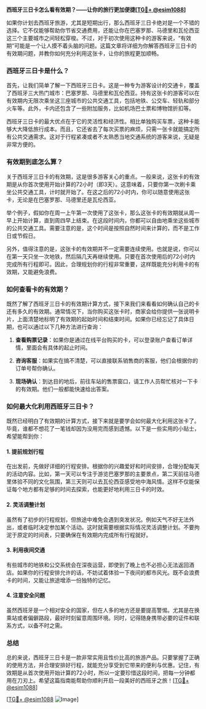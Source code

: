 **西班牙三日卡怎么看有效期？——让你的旅行更加便捷[[TG💪+ @esim1088](https://t.me/s/esim1088)]**

如果你计划去西班牙旅游，尤其是短期出行，那么西班牙三日卡绝对是一个不错的选择。它不仅能够帮助你节省交通费用，还能让你在巴塞罗那、马德里和瓦伦西亚这三个主要城市之间轻松穿梭。不过，对于初次使用这种卡的游客来说，“有效期”可能是一个让人摸不着头脑的问题。这篇文章将详细为你解答西班牙三日卡的有效期问题，并教你如何充分利用这张卡，让你的旅程更加顺畅。

### 西班牙三日卡是什么？

首先，让我们简单了解一下西班牙三日卡。这是一种专为游客设计的交通卡，覆盖了西班牙三大热门城市：巴塞罗那、马德里和瓦伦西亚。持有这张卡的游客可以在有效期内无限次乘坐这三座城市的公共交通工具，包括地铁、公交车、轻轨和部分火车等。此外，卡内还包含了一些附加服务，比如机场巴士票和博物馆折扣等。

西班牙三日卡的最大优点在于它的灵活性和经济性。相比单独购买车票，这种卡能够大大降低旅行成本。而且，它还省去了每次买票的麻烦，只需一张卡就能搞定所有公共交通需求。这对于行程紧凑或者不太熟悉当地交通系统的游客来说，无疑是非常方便的。

### 有效期到底怎么算？

关于西班牙三日卡的有效期，这是很多游客关心的重点。一般来说，这张卡的有效期是从你首次使用开始计算的72小时（即3天）。这意味着，只要你第一次刷卡乘坐公共交通工具，计时就开始了。在这之后的72小时内，你可以随意使用这张卡，无论是在巴塞罗那、马德里还是瓦伦西亚。

举个例子，假如你在周一上午第一次使用了这张卡，那么这张卡的有效期就从周一早上开始计算，直到周四早上结束。在这段时间内，你都可以自由地乘坐这些城市的公共交通工具。需要注意的是，这个时间是按照自然时间来计算的，而不是工作日或节假日。

另外，值得注意的是，这张卡的有效期并不一定需要连续使用。也就是说，你可以在第一天只坐一次地铁，然后隔几天再继续使用。只要在首次使用后的72小时内完成所有行程即可。因此，合理规划你的行程非常重要，这样既能充分利用卡的有效期，又能避免浪费。

### 如何查看卡的有效期？

既然了解了西班牙三日卡的有效期计算方式，接下来我们来看看如何确认自己的卡还有多久的有效期。通常情况下，当你购买这张卡时，商家会给你提供一张说明卡片，上面清楚地标明了有效期的起始时间和结束时间。如果你已经忘记了具体日期，也可以通过以下几种方法进行查询：

1. **查看购票记录**：如果你是通过在线平台购买的卡，可以登录账户查看订单详情，里面会有具体的起止时间。
   
2. **咨询客服**：如果实在搞不清楚，可以直接联系销售商的客服，他们会根据你的订单号帮你确认。

3. **现场确认**：到达目的地后，前往车站的售票窗口，请工作人员帮忙核对一下卡的有效期。他们一般都能快速给出答案。

### 如何最大化利用西班牙三日卡？

既然已经明白了有效期的计算方式，接下来就是要学会如何最大化利用这张卡了。毕竟，谁都不想花了一笔钱却因为没用完而感到遗憾。以下是一些实用的小贴士，希望能帮到你：

#### 1. 提前规划行程

在出发前，先做好详细的行程安排。根据你的兴趣爱好和时间安排，合理分配每天的活动内容。比如，第一天可以专注于游览巴塞罗那的主要景点，第二天前往马德里体验不同的文化氛围，第三天则可以去瓦伦西亚感受地中海风情。这样不仅能保证每个地方都有足够的时间去探索，也能更好地利用三日卡的时效。

#### 2. 灵活调整计划

虽然有了初步的行程规划，但旅途中难免会遇到突发状况。例如天气不好无法外出，或者临时决定参加某个活动。这时就需要根据实际情况灵活调整计划。不要拘泥于原定的时间表，只要确保在有效期内完成所有行程就好。

#### 3. 利用夜间交通

有些城市的地铁和公交系统会在深夜运营，即使到了晚上也不必担心无法返回酒店。如果你的行程安排允许的话，不妨试着体验一下夜间的都市风光。既不会浪费卡的时间，又能让旅途增添一份独特的记忆。

#### 4. 注意安全问题

虽然西班牙是一个相对安全的国家，但在人多的地方还是要提高警惕。尤其是在换乘站或者偏僻路段，最好时刻留意周围环境。同时，记得随身携带必要的证件和联系方式，以备不时之需。

### 总结

总的来说，西班牙三日卡是一款非常实用且性价比高的旅游产品。只要掌握了正确的使用方法，并合理安排好行程，就能充分享受到它带来的便利与优惠。记住，有效期是从首次使用开始计算的72小时，所以一定要珍惜这段时间，把每一分钟都用在刀刃上。希望这篇指南能帮助你顺利开启一段美好的西班牙之旅！[[TG💪+ @esim1088](https://t.me/s/esim1088)] 

[[TG💪+ @esim1088](https://t.me/s/esim1088) ![Image](https://i.postimg.cc/4NQfJmqS/Snipaste-2025-05-13-00-14-12.png)]